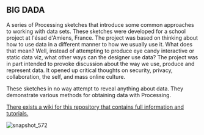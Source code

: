 ## BIG DADA

A series of Processing sketches that introduce some common approaches to working with data sets. These sketches were developed for a school project at l'ésad d'Amiens, France. The project was based on thinking about how to use data in a different manner to how we usually use it. What does that mean? Well, instead of attempting to produce eye candy interactive or static data viz, what other ways can the designer use data? The project was in part intended to provoke discussion about the way we use, produce and represent data. It opened up critical thoughts on security, privacy, collaboration, the self, and mass online culture. 

These sketches in no way attempt to reveal anything about data. They demonstrate various methods for obtaining data with Processing.

[There exists a wiki for this repository that contains full information and tutorials.](https://github.com/FreeArtBureau/BIG_DADA_English/wiki)

![snapshot_572](https://cloud.githubusercontent.com/assets/1027891/12224033/5a3cb41a-b7e7-11e5-9da7-d053bcf6110b.png)
